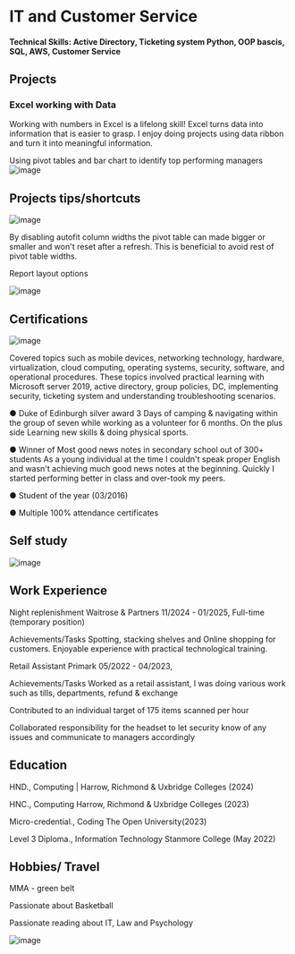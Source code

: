 # IT and Customer Service

#### Technical Skills: Active Directory, Ticketing system Python, OOP bascis, SQL, AWS, Customer Service
 

## Projects
### Excel working with Data
Working with numbers in Excel is a lifelong skill! Excel turns data into information that is easier to grasp. I enjoy doing projects using data ribbon and turn it into meaningful information.

Using pivot tables and bar chart to identify top performing managers
![image](https://github.com/user-attachments/assets/bf7710f0-79e5-4d02-b305-bf4db7d0667f)


## Projects tips/shortcuts

![image](https://github.com/user-attachments/assets/a1c0bcf8-529a-4355-b651-d3d339e08df1)


By disabling autofit column widths the pivot table can made bigger or smaller and won't reset after a refresh. This is beneficial to avoid rest of pivot table widths.

Report layout options


![image](https://github.com/user-attachments/assets/3ae3f74f-cfd4-4d0f-aec6-00d51c466ab3)



## Certifications
![image](https://github.com/user-attachments/assets/32eb512c-5d7e-43a2-b3ba-952db66455e9)

Covered topics such as mobile devices, networking technology, hardware, virtualization, cloud computing, operating systems, security, software, and operational procedures. These topics involved practical learning with Microsoft server 2019, active directory, group policies, DC, implementing security, ticketing system and understanding troubleshooting scenarios.


● Duke of Edinburgh silver award
3 Days of camping & navigating within the group of seven while working as a volunteer for 6 months. On the plus side Learning new skills & doing physical sports. 

● Winner of Most good news notes in secondary school out of 300+ students As a young individual at the time I couldn't speak proper English and wasn't achieving much good news notes at the beginning. Quickly I started performing better in class and over-took my peers. 

● Student of the year (03/2016) 

● Multiple 100% attendance certificates 

## Self study
![image](https://github.com/user-attachments/assets/3b1d5acd-f248-46c6-a773-387fbb56dafa)



## Work Experience

Night replenishment Waitrose & Partners 11/2024 - 01/2025, Full-time (temporary position) 

Achievements/Tasks Spotting, stacking shelves and Online shopping for customers. Enjoyable experience with practical technological training.

Retail Assistant Primark 05/2022 - 04/2023, 

Achievements/Tasks Worked as a retail assistant, I was doing various work such as tills, departments, refund & exchange 

Contributed to an individual target of 175 items scanned per hour 

Collaborated responsibility for the headset to let security know of any issues and communicate to managers accordingly



## Education


HND., Computing | Harrow, Richmond & Uxbridge Colleges (2024)

HNC., Computing	Harrow, Richmond & Uxbridge Colleges (2023)

Micro-credential., Coding	The Open University(2023)

Level 3 Diploma., Information Technology	Stanmore College (May 2022)

## Hobbies/ Travel

MMA - green belt

Passionate about Basketball

Passionate reading about IT, Law and Psychology

![image](https://github.com/user-attachments/assets/cc589f04-6b58-4e6a-a19d-c28ba6cabd8d)






